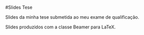 #Slides Tese

Slides da minha tese submetida ao meu exame de qualificação.

Slides produzidos com a classe Beamer para LaTeX.
